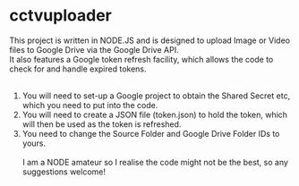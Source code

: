 # cctvuploader
This project is written in NODE.JS and is designed to upload Image or Video files to Google Drive via the Google Drive API. <BR/>
It also features a Google token refresh facility, which allows the code to check for and handle expired tokens. <BR/><BR/>
1) You will need to set-up a Google project to obtain the Shared Secret etc, which you need to put into the code. <BR/>
2) You will need to create a JSON file (token.json) to hold the token, which will then be used as the token is refreshed.<BR/>
3) You need to change the Source Folder and Google Drive Folder IDs to yours. <BR/><BR/>
I am a NODE amateur so I realise the code might not be the best, so any suggestions welcome!
